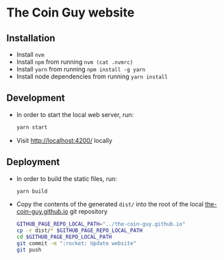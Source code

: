 # The Coin Guy website


## Installation
- Install `nvm`
- Install `npm` from running `nvm (cat .nvmrc)`
- Install `yarn` from running `npm install -g yarn`
- Install node dependencies from running `yarn install`


## Development
- In order to start the local web server, run:
    ```bash
    yarn start
    ```

- Visit [http://localhost:4200/](http://localhost:4200/) locally


## Deployment
- In order to build the static files, run:
    ```bash
    yarn build
    ```

- Copy the contents of the generated `dist/` into the root of the local [the-coin-guy.github.io](https://github.com/the-coin-guy/the-coin-guy.github.io) git repository
    ```bash
    GITHUB_PAGE_REPO_LOCAL_PATH="../the-coin-guy.github.io"
    cp -r dist/* $GITHUB_PAGE_REPO_LOCAL_PATH
    cd $GITHUB_PAGE_REPO_LOCAL_PATH
    git commit -m ":rocket: Update website"
    git push
    ```
